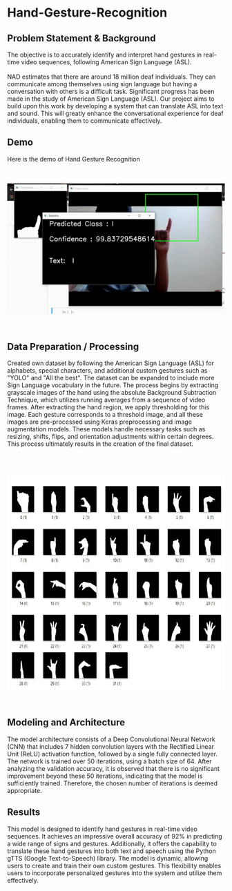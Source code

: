 # Hand-Gesture-Recognition
## Problem Statement & Background
The objective is to accurately identify and interpret hand gestures in real-time video sequences, following American Sign Language (ASL). <br>
<br>
NAD estimates that there are around 18 million deaf individuals. They can communicate among themselves using sign language but having a conversation with others is a difficult task. Significant progress has been made in the study of American Sign Language (ASL). Our project aims to build upon this work by developing a system that can translate ASL into text and sound. This will greatly enhance the conversational experience for deaf individuals, enabling them to communicate effectively. 

## Demo

Here is the demo of Hand Gesture Recognition <br>
<br>
<br>
<p align="center"> 
  <img src="https://github.com/Nikhil27-sudo/Hand-Gesture-Recognition/blob/master/demo.gif">
</p>
<br>

## Data Preparation / Processing
Created own dataset by following the American Sign Language (ASL) for alphabets, special characters, and additional custom gestures such as "YOLO" and "All the best". The dataset can be expanded to include more Sign Language vocabulary in the future. The process begins by extracting grayscale images of the hand using the absolute Background Subtraction Technique, which utilizes running averages from a sequence of video frames. After extracting the hand region, we apply thresholding for this image. Each gesture corresponds to a threshold image, and all these images are pre-processed using Keras preprocessing and image augmentation models. These models handle necessary tasks such as resizing, shifts, flips, and orientation adjustments within certain degrees. This process ultimately results in the creation of the final dataset.

<br>
<br>
<p align="center">
  <img src="https://github.com/Nikhil27-sudo/Hand-Gesture-Recognition/blob/master/data.png" width="600" height="500">
</p>
<br>

## Modeling and Architecture

The model architecture consists of a Deep Convolutional Neural Network (CNN) that includes 7 hidden convolution layers with the Rectified Linear Unit (ReLU) activation function, followed by a single fully connected layer. The network is trained over 50 iterations, using a batch size of 64. After analyzing the validation accuracy, it is observed that there is no significant improvement beyond these 50 iterations, indicating that the model is sufficiently trained. Therefore, the chosen number of iterations is deemed appropriate.


## Results

This model is designed to identify hand gestures in real-time video sequences. It achieves an impressive overall accuracy of 92% in predicting a wide range of signs and gestures. Additionally, it offers the capability to translate these hand gestures into both text and speech using the Python gTTS (Google Text-to-Speech) library. The model is dynamic, allowing users to create and train their own custom gestures. This flexibility enables users to incorporate personalized gestures into the system and utilize them effectively.
